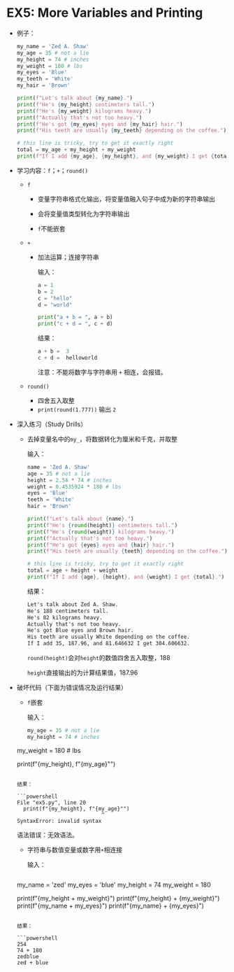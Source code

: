 # EX5: More Variables and Printing

* 例子：

  ```python
  my_name = 'Zed A. Shaw'
  my_age = 35 # not a lie
  my_height = 74 # inches
  my_weight = 180 # lbs
  my_eyes = 'Blue'
  my_teeth = 'White'
  my_hair = 'Brown'
  
  print(f"Let's talk about {my_name}.")
  print(f"He's {my_height} centimeters tall.")
  print(f"He's {my_weight} kilograms heavy.")
  print(f"Actually that's not too heavy.")
  print(f"He's got {my_eyes} eyes and {my_hair} hair.")
  print(f"His teeth are usually {my_teeth} depending on the coffee.")
  
  # this line is tricky, try to get it exactly right
  total = my_age + my_height + my_weight
  print(f"If I add {my_age}, {my_height}, and {my_weight} I get {total}.")
  ```

* 学习内容：`f`；`+`；`round()`

  * `f`

    * 变量字符串格式化输出，将变量值融入句子中成为新的字符串输出
    * 会将变量值类型转化为字符串输出
    
    * `f`不能嵌套
  * `+`

    * 加法运算；连接字符串
    
      输入：
    
      ```python
      a = 1
      b = 2
      c = "hello"
      d = "world"
      
      print("a + b = ", a + b)
      print("c + d = ", c + d)
      ```
    
      结果：
    
      ```powershell
      a + b =  3
      c + d =  helloworld
      ```
    
      注意：不能将数字与字符串用 `+` 相连，会报错。

  * `round()`
    
    * 四舍五入取整
    * `print(round(1.777))` 输出 `2`

* 深入练习（Study Drills）

  * 去掉变量名中的`my_`，将数据转化为厘米和千克，并取整

    输入：

    ```python
    name = 'Zed A. Shaw'
    age = 35 # not a lie
    height = 2.54 * 74 # inches
    weight = 0.4535924 * 180 # lbs
    eyes = 'Blue'
    teeth = 'White'
    hair = 'Brown'
    
    print(f"Let's talk about {name}.")
    print(f"He's {round(height)} centimeters tall.")
    print(f"He's {round(weight)} kilograms heavy.")
    print(f"Actually that's not too heavy.")
    print(f"He's got {eyes} eyes and {hair} hair.")
    print(f"His teeth are usually {teeth} depending on the coffee.")
    
    # this line is tricky, try to get it exactly right
    total = age + height + weight
    print(f"If I add {age}, {height}, and {weight} I get {total}.")
    ```

    结果：

    ```txt
    Let's talk about Zed A. Shaw.
    He's 188 centimeters tall.
    He's 82 kilograms heavy.
    Actually that's not too heavy.
    He's got Blue eyes and Brown hair.
    His teeth are usually White depending on the coffee.
    If I add 35, 187.96, and 81.646632 I get 304.606632.
    ```

    `round(height)`会对`height`的数值四舍五入取整，188

    `height`直接输出的为计算结果值，187.96

* 破坏代码（下面为错误情况及运行结果）

  * `f`嵌套

    输入：

    ```python
    my_age = 35 # not a lie
    my_height = 74 # inches
  my_weight = 180 # lbs
    
  print(f"{my_height}, f"{my_age}"")
    
    ```
  
    结果：
  
    ```powershell
    File "ex5.py", line 20
      print(f"{my_height}, f"{my_age}"")
                               ^
  SyntaxError: invalid syntax
    ```

    语法错误：无效语法。

  * 字符串与数值变量或数字用`+`相连接
  
    输入：

    ```python
  my_name = 'zed'
    my_eyes = 'blue'
    my_height = 74 
    my_weight = 180 
    
    print(f"{my_height + my_weight}")
    print(f"{my_height} + {my_weight}")
    print(f"{my_name + my_eyes}")
  print(f"{my_name} + {my_eyes}")
    ```

    结果：

    ```powershell
  254
    74 + 180
    zedblue
    zed + blue
    ```

    




